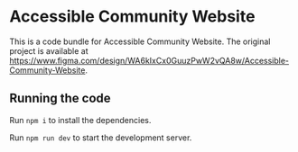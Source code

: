 
  # Accessible Community Website

  This is a code bundle for Accessible Community Website. The original project is available at https://www.figma.com/design/WA6kIxCx0GuuzPwW2vQA8w/Accessible-Community-Website.

  ## Running the code

  Run `npm i` to install the dependencies.

  Run `npm run dev` to start the development server.
  
